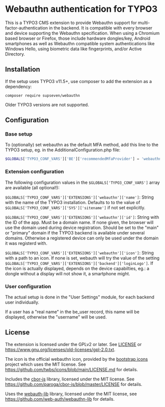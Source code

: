 # Webauthn authentication for TYPO3

This is a TYPO3 CMS extension to provide Webauthn support for
multi-factor-authentication in the backend. It is compatible with every
browser and device supporting the Webauthn specification. When using a
Chromium based browser or Firefox, those include hardware dongles/key,
Android smartphones as well as Webauthn compatible system authentications like
Windows Hello, using biometric data like fingerprints, and/or Active Directory.

## Installation

If the setup uses TYPO3 v11.5+, use composer to add the extension as a
dependency:

```shell
composer require supseven/webauthn
```

Older TYPO3 versions are not supported.

## Configuration

### Base setup

To (optionally) set webauthn as the default MFA method, add this line to the
TYPO3 setup, eg. in the AdditionalConfiguration.php file:

```php
$GLOBALS['TYPO3_CONF_VARS']['BE']['recommendedMfaProvider'] = 'webauthn';
```

### Extension configuration

The following configuration values in the `$GLOBALS['TYPO3_CONF_VARS']`
array are available (all optional!):

`$GLOBALS['TYPO3_CONF_VARS']['EXTENSIONS']['webauthn']['name']`: String
with the name of the TYPO3 installation. Defaults to to the value of
`$GLOBALS['TYPO3_CONF_VARS']['SYS']['sitename']` if not set explicitly.

`$GLOBALS['TYPO3_CONF_VARS']['EXTENSIONS']['webauthn']['id']`: String
with the ID of the app. Must be a domain name. If none given, the browser will
use the domain used during device registration. Should be set to the "main"
or "primary" domain if the TYPO3 backend is available under several domains.
Otherwise a registered device can only be used under the domain it was
registerd with.

`$GLOBALS['TYPO3_CONF_VARS']['EXTENSIONS']['webauthn']['icon']`: String
with a path to an icon. If none is set, webauth will try the value of the
setting `$GLOBALS['TYPO3_CONF_VARS']['EXTENSIONS']['backend']['loginLogo']`.
If the icon is actually displayed, depends on the device capabilties, eg.:
a dongle without a display will not show it, a smartphone might.

### User configuration

The actual setup is done in the "User Settings" module, for each backend
user individually.

If a user has a "real name" in the be_user record, this name will be
displayed, otherwise the "username" will be used.

## License

The extension is licensed under the GPLv2 or later. See [LICENSE](./LICENSE)
or <https://www.gnu.org/licenses/old-licenses/gpl-2.0.txt>.

The icon is the official webauthn icon, provided by the
[bootstrap icons](https://icons.getbootstrap.com/)
project which uses the MIT license. See
<https://github.com/twbs/icons/blob/main/LICENSE.md> for details.

Includes the [cbor-js](https://github.com/paroga/cbor-js) library, licensed
under the MIT license. See
<https://github.com/paroga/cbor-js/blob/master/LICENSE> for details.

Uses the [webauth-lib](https://webauthn-doc.spomky-labs.com/) library,
licensed under the MIT license, see
<https://github.com/web-auth/webauthn-lib> for details.
